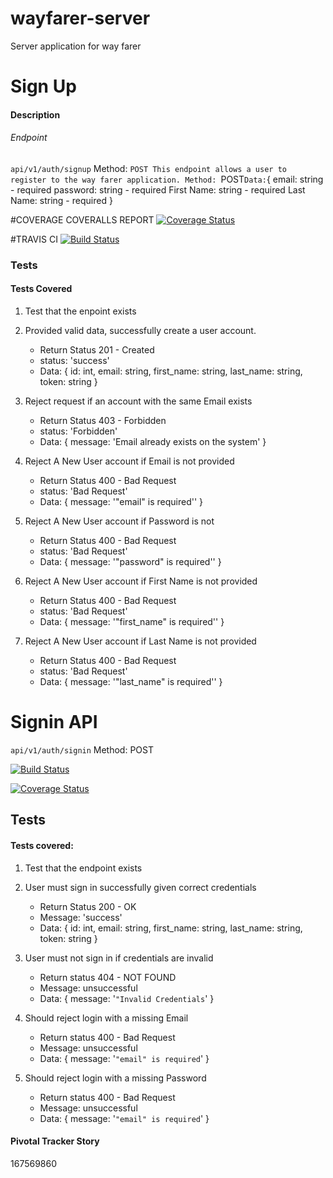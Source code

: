 # wayfarer-server
Server application for way farer


# Sign Up

#### Description

###### Endpoint
`api/v1/auth/signup` Method: `POST
This endpoint allows a user to register to the way farer application.
Method: `POST`
Data: `{
    email: string - required
    password: string - required
    First Name: string - required
    Last Name: string - required
}`
`


#COVERAGE COVERALLS REPORT
[![Coverage Status](https://coveralls.io/repos/github/Cheza-Dzabala/wayfarer-server/badge.svg?branch=ft-sign-user-up-167592714)](https://coveralls.io/github/Cheza-Dzabala/wayfarer-server?branch=ft-sign-user-up-167592714)

#TRAVIS CI
[![Build Status](https://travis-ci.org/Cheza-Dzabala/wayfarer-server.svg?branch=ft-sign-user-up-167592714)](https://travis-ci.org/Cheza-Dzabala/wayfarer-server)

### Tests

#### Tests Covered

1. Test that the enpoint exists

2. Provided valid data, successfully create a user account.
    - Return Status 201 - Created
    - status: 'success'
    - Data: { id: int, email: string, first_name: string, last_name: string, token: string }

3. Reject request if an account with the same Email exists
    - Return Status 403 - Forbidden
    - status: 'Forbidden'
    - Data: { message: 'Email already exists on the system' }

4. Reject A New User account if Email is not provided
    - Return Status 400 - Bad Request
    - status: 'Bad Request'
    - Data: { message: '"email" is required'' }

5. Reject A New User account if Password is not
    - Return Status 400 - Bad Request
    - status: 'Bad Request'
    - Data: { message: '"password" is required'' }

6. Reject A New User account if First Name is not provided
    - Return Status 400 - Bad Request
    - status: 'Bad Request'
    - Data: { message: '"first_name" is required'' }

7. Reject A New User account if Last Name is not provided
    - Return Status 400 - Bad Request
    - status: 'Bad Request'
    - Data: { message: '"last_name" is required'' }

# Signin API
`api/v1/auth/signin` Method: POST

[![Build Status](https://travis-ci.org/Cheza-Dzabala/wayfarer-server.svg?branch=ft-sign-user-in-167569860)](https://travis-ci.org/Cheza-Dzabala/wayfarer-server)

[![Coverage Status](https://coveralls.io/repos/github/Cheza-Dzabala/wayfarer-server/badge.svg?branch=ft-sign-user-in-167569860)](https://coveralls.io/github/Cheza-Dzabala/wayfarer-server?branch=ft-sign-user-in-167569860)
## Tests

#### Tests covered:

1. Test that the endpoint exists

2. User must sign in successfully given correct credentials
    - Return Status 200 - OK
    - Message: 'success'
    - Data: { id: int, email: string, first_name: string, last_name: string, token: string }

3. User must not sign in if credentials are invalid
    - Return status 404 - NOT FOUND
    - Message: unsuccessful
    - Data: { message: '`"Invalid Credentials`' }

4. Should reject login with a missing Email
    - Return status 400 - Bad Request
    - Message: unsuccessful
    - Data: { message: '`"email" is required`' }

5. Should reject login with a missing Password
    - Return status 400 - Bad Request
    - Message: unsuccessful
    - Data: { message: '`"email" is required`' }

#### Pivotal Tracker Story
167569860



